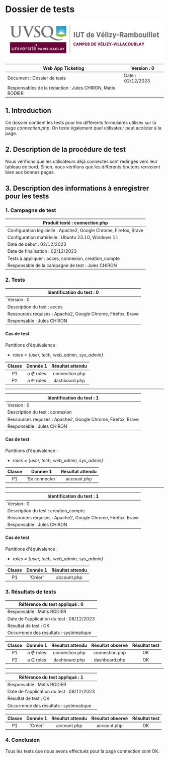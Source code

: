 # Dossier de tests

![logo_uvsq](../../annexes/logo_uvsq.png)

| Web App Ticketing                                         | Version : 0       |
|-----------------------------------------------------------|-------------------|
| Document : Dossier de tests                               | Date : 02/12/2023 |
| Responsables de la rédaction : Jules CHIRON, Matis RODIER |                   |

## 1. Introduction

Ce dossier contient les tests pour les différents formulaires utilisés sur la page _connection.php_. On teste également quel utilisateur peut accéder à la page.

## 2. Description de la procédure de test

Nous vérifions que les utilisateurs déjà connectés sont redirigés vers leur tableau de bord. Sinon, nous vérifions que les différents boutons renvoient bien aux bonnes pages.

## 3. Description des informations à enregistrer pour les tests

### 1. Campagne de test

| Produit testé : connection.php                                             |
|-------------------------------------------------------------------------|
| Configuration logicielle : Apache2, Google Chrome, Firefox, Brave       |
| Configuration matérielle : Ubuntu 23.10, Windows 11                     |
| Date de début : 02/12/2023                                              |
| Date de finalisation : 02/12/2023                                       |
| Tests à appliquer : acces, connexion, creation_compte                   |
| Responsable de la campagne de test : Jules CHIRON                       |

### 2. Tests

| Identification du test : 0                                   |
|--------------------------------------------------------------|
| Version : 0                                                  |
| Description du test : acces                                  |
| Ressources requises : Apache2, Google Chrome, Firefox, Brave |
| Responsable : Jules CHIRON                                   |

#### Cas de test

Partitions d'équivalence :

- _roles = {user, tech, web_admin, sys_admin}_

| Classe |  Donnée 1   | Résultat attendu |
|:------:|:-----------:|:----------------:|
|   P1   | a ∉ roles   | connection.php   |
|   P2   |  a ∈ roles  |  dashboard.php   |

 ---

| Identification du test : 1                                   |
|--------------------------------------------------------------|
| Version : 0                                                  |
| Description du test : connexion                              |
| Ressources requises : Apache2, Google Chrome, Firefox, Brave |
| Responsable : Jules CHIRON                                   |

#### Cas de test

Partitions d'équivalence :

- _roles = {user, tech, web_admin, sys_admin}_

| Classe |    Donnée 1     | Résultat attendu |
|:------:|:---------------:|:----------------:|
|   P1   | 'Se connecter'  |   account.php    |

 ---

| Identification du test : 1                                   |
|--------------------------------------------------------------|
| Version : 0                                                  |
| Description du test : creation_compte                        |
| Ressources requises : Apache2, Google Chrome, Firefox, Brave |
| Responsable : Jules CHIRON                                   |

#### Cas de test

Partitions d'équivalence :

- _roles = {user, tech, web_admin, sys_admin}_

| Classe | Donnée 1 | Résultat attendu  |
|:------:|:--------:|:-----------------:|
|   P1   | 'Créer'  |    account.php    |

### 3. Résultats de tests

| Référence du test appliqué : 0             |
|--------------------------------------------|
| Responsable : Matis RODIER                 |
| Date de l'application du test : 08/12/2023 |
| Résultat de test : OK                      |
| Occurrence des résultats : systématique    |

| Classe | Donnée 1  | Résultat attendu | Résultat observé | Résultat test |
|:------:|:---------:|:----------------:|:---------------:|:-------------:|
|   P1   | a ∉ roles |  connection.php  | connection.php  |      OK       |
|   P2   | a ∈ roles |  dashboard.php   |  dashboard.php  |      OK       |
 
---

| Référence du test appliqué : 1             |
|--------------------------------------------|
| Responsable : Matis RODIER                 |
| Date de l'application du test : 08/12/2023 |
| Résultat de test : OK                      |
| Occurrence des résultats : systématique    |

| Classe | Donnée 1 | Résultat attendu  | Résultat observé | Résultat test |
|:------:|:--------:|:-----------------:|:---------------:|:-------------:|
|   P1   | 'Créer'  |    account.php    |   account.php   |      OK       |

### 4. Conclusion

Tous les tests que nous avons effectués pour la page connection sont OK.